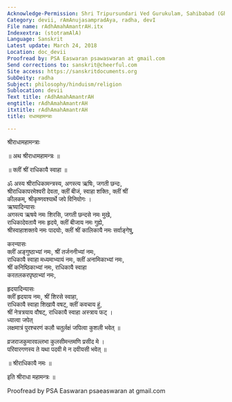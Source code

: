 ```yaml
---
Acknowledge-Permission: Shri Tripursundari Ved Gurukulam, Sahibabad (Ghaziabad), UP
Category: devii, rAmAnujasampradAya, radha, devI
File name: rAdhAmahAmantrAH.itx
Indexextra: (stotramAlA)
Language: Sanskrit
Latest update: March 24, 2018
Location: doc_devii
Proofread by: PSA Easwaran psawaswaran at gmail.com
Send corrections to: sanskrit@cheerful.com
Site access: https://sanskritdocuments.org
SubDeity: radha
Subject: philosophy/hinduism/religion
Sublocation: devii
Text title: rAdhAmahAmantrAH
engtitle: rAdhAmahAmantrAH
itxtitle: rAdhAmahAmantrAH
title: राधामहामन्त्राः

---
```

  
 श्रीराधामहामन्त्राः   
  
 ॥ अथ श्रीराधामहामन्त्रः ॥  
  
 ॥ क्लीं श्रीं राधिकायै स्वाहा ॥  
  
ॐ अस्य श्रीराधिकामन्त्रस्य, अगस्त्य ऋषिः, जगती छन्दः,  
श्रीराधिकापरमेश्वरी देवता, क्लीं बीजं, स्वाहा शक्तिः, क्लीं श्रीं  
कीलकम्, श्रीकृष्णवश्यार्थे जपे विनियोगः ।  
ऋष्यादिन्यासः  
अगस्त्य ऋषये नमः शिरसि, जगती छन्दसे नमः मुखे,  
राधिकादेवतायै नमः हृदये, क्लीं बीजाय नमः गुह्ये,  
श्रीस्वाहाशक्तये नमः पादयोः, क्लीं श्रीं कालिकायै नमः सर्वाङ्गेषु,  
  
करन्यासः  
क्लीं अङ्गुष्ठाभ्यां नमः, श्रीं तर्जननीभ्यां नमः,  
राधिकायै स्वाहा मध्यमाभ्यायं नमः, क्लीं अनामिकाभ्यां नमः,  
श्रीं कनिष्ठिकाभ्यां नमः, राधिकायै स्वाहा  
करतलकरपृष्ठाभ्यां नमः,  
  
हृदयादिन्यासः  
क्लीं हृदयाय नमः, श्रीं शिरसे स्वाहा,  
राधिकायै स्वाहा शिखायै वषट्, क्लीं कवचाय हुं,  
श्रीं नेत्रत्रयाय वौषट्, राधिकायै स्वाहा अस्त्राय फट् ।  
ध्यात्वा जपेत्  
लक्षमात्रं पुरश्चरणं कलौ चतुर्लक्षं जपित्वा कुशली भवेत् ॥  
  
व्रजराजकुमारवल्लभा कुलसीमन्तमणि प्रसीद मे ।  
परिवारगणस्य ते यथा पदवी मे न दवीयसी भवेत् ॥  
  
 ॥ श्रीराधिकायै नमः ॥  
  
इति श्रीराधा महामन्त्रः ॥  
  
  
Proofread by PSA Easwaran psaeaswaran at gmail.com  
  

